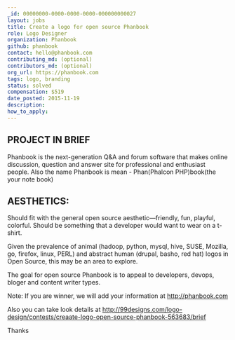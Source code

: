 ```yaml
---
_id: 00000000-0000-0000-0000-000000000027
layout: jobs
title: Create a logo for open source Phanbook
role: Logo Designer
organization: Phanbook
github: phanbook
contact: hello@phanbook.com
contributing_md: (optional)
contributors_md: (optional)
org_url: https://phanbook.com
tags: logo, branding
status: solved
compensation: $519
date_posted: 2015-11-19
description:
how_to_apply:
---
```


## PROJECT IN BRIEF

Phanbook is the next-generation Q&A and forum software that makes online discussion, question and answer site for professional and enthusiast people. Also the name Phanbook is mean - Phan(Phalcon PHP)book(the your note book)

## AESTHETICS:

Should fit with the general open source aesthetic—friendly, fun, playful, colorful. Should be something that a developer would want to wear on a t-shirt.

Given the prevalence of animal (hadoop, python, mysql, hive, SUSE, Mozilla, go, firefox, linux, PERL) and abstract human (drupal, basho, red hat) logos in Open Source, this may be an area to explore.

The goal for open source Phanbook is to appeal to developers, devops, bloger and content writer types.

Note: If you are winner, we will add your information at http://phanbook.com

Also you can take look details at http://99designs.com/logo-design/contests/creaate-logo-open-source-phanbook-563683/brief

Thanks
